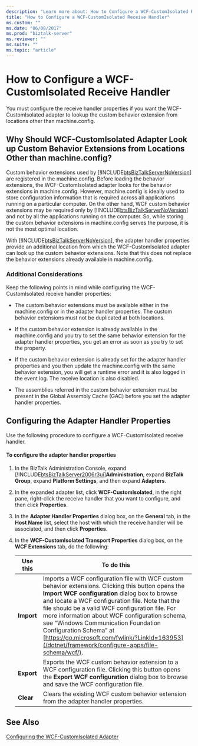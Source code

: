```yaml
---
description: "Learn more about: How to Configure a WCF-CustomIsolated Receive Handler"
title: "How to Configure a WCF-CustomIsolated Receive Handler"
ms.custom: ""
ms.date: "06/08/2017"
ms.prod: "biztalk-server"
ms.reviewer: ""
ms.suite: ""
ms.topic: "article"
---
```

# How to Configure a WCF-CustomIsolated Receive Handler
You must configure the receive handler properties if you want the WCF-CustomIsolated adapter to lookup the custom behavior extension from locations other than machine.config.

## Why Should WCF-CustomIsolated Adapter Look up Custom Behavior Extensions from Locations Other than machine.config?
 Custom behavior extensions used by [!INCLUDE[btsBizTalkServerNoVersion](../includes/btsbiztalkservernoversion-md.md)] are registered in the machine.config. Before loading the behavior extensions, the WCF-CustomIsolated adapter looks for the behavior extensions in machine.config. However, machine.config is ideally used to store configuration information that is required across all applications running on a particular computer. On the other hand, WCF custom behavior extensions may be required only by [!INCLUDE[btsBizTalkServerNoVersion](../includes/btsbiztalkservernoversion-md.md)] and not by all the applications running on the computer. So, while storing the custom behavior extensions in machine.config serves the purpose, it is not the most optimal location.

 With [!INCLUDE[btsBizTalkServerNoVersion](../includes/btsbiztalkservernoversion-md.md)], the adapter handler properties provide an additional location from which the WCF-CustomIsolated adapter can look up the custom behavior extensions. Note that this does not replace the behavior extensions already available in machine.config.

### Additional Considerations
 Keep the following points in mind while configuring the WCF-CustomIsolated receive handler properties:

-   The custom behavior extensions must be available either in the machine.config or in the adapter handler properties. The custom behavior extensions must not be duplicated at both locations.

-   If the custom behavior extension is already available in the machine.config and you try to set the same behavior extension for the adapter handler properties, you get an error as soon as you try to set the property.

-   If the custom behavior extension is already set for the adapter handler properties and you then update the machine.config with the same behavior extension, you will get a runtime error and it is also logged in the event log. The receive location is also disabled.

-   The assemblies referred in the custom behavior extension must be present in the Global Assembly Cache (GAC) before you set the adapter handler properties.

## Configuring the Adapter Handler Properties
 Use the following procedure to configure a WCF-CustomIsolated receive handler.

#### To configure the adapter handler properties

1. In the BizTalk Administration Console, expand [!INCLUDE[btsBizTalkServer2006r3ui](../includes/btsbiztalkserver2006r3ui-md.md)]**Administration**, expand **BizTalk Group**, expand **Platform Settings**, and then expand **Adapters**.

2. In the expanded adapter list, click **WCF-CustomIsolated**, in the right pane, right-click the receive handler that you want to configure, and then click **Properties**.

3. In the **Adapter Handler Properties** dialog box, on the **General** tab, in the **Host Name** list, select the host with which the receive handler will be associated, and then click **Properties**.

4. In the **WCF-CustomIsolated Transport Properties** dialog box, on the **WCF Extensions** tab, do the following:

   |Use this|To do this|
   |--------------|----------------|
   |**Import**|Imports a WCF configuration file with WCF custom behavior extensions. Clicking this button opens the **Import WCF configuration** dialog box to browse and locate a WCF configuration file. Note that the file should be a valid WCF configuration file. For more information about WCF configuration schema, see “Windows Communication Foundation Configuration Schema” at [https://go.microsoft.com/fwlink/?LinkId=163953](/dotnet/framework/configure-apps/file-schema/wcf/).|
   |**Export**|Exports the WCF custom behavior extension to a WCF configuration file. Clicking this button opens the **Export WCF configuration** dialog box to browse and save the WCF configuration file.|
   |**Clear**|Clears the existing WCF custom behavior extension from the adapter handler properties.|

## See Also
 [Configuring the WCF-CustomIsolated Adapter](../core/configuring-the-wcf-customisolated-adapter.md)